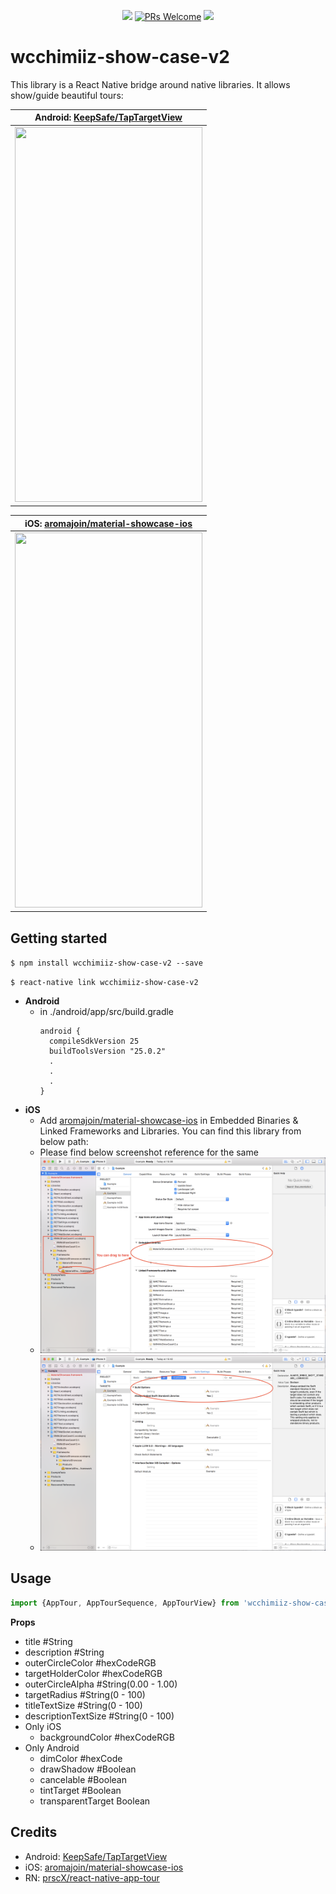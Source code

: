 <p align="center">
  <a href="https://www.npmjs.com/package/wcchimiiz-show-case-v2"><img src="http://img.shields.io/npm/v/react-native-taptargetview.svg?style=flat" /></a>
  <a href="https://github.com/WCChimiiz/react-native-WcShowCaseV2/pulls"><img alt="PRs Welcome" src="https://img.shields.io/badge/PRs-welcome-brightgreen.svg" /></a>
  <a href="https://github.com/WCChimiiz/react-native-WcShowCaseV2#License"><img src="https://img.shields.io/npm/l/react-native-taptargetview.svg?style=flat" /></a>
</p>

# wcchimiiz-show-case-v2

This library is a React Native bridge around native libraries. It allows show/guide beautiful tours:

| **Android: [KeepSafe/TapTargetView](https://github.com/KeepSafe/TapTargetView)**             |
| ----------------- |
| <img src="https://github.com/KeepSafe/TapTargetView/raw/master/.github/video.gif" width="300" height="600" />                  |


| **iOS: [aromajoin/material-showcase-ios](https://github.com/aromajoin/material-showcase-ios)**             |
| ----------------- |
| <img src="https://github.com/aromajoin/material-showcase-ios/raw/master/art/material-showcase.gif" width="300" height="600" />

## Getting started

`$ npm install wcchimiiz-show-case-v2 --save`

`$ react-native link wcchimiiz-show-case-v2`

- **Android**
  - in ./android/app/src/build.gradle
    ```
    android {
      compileSdkVersion 25
      buildToolsVersion "25.0.2"
      .
      .
      .
    }
    ```
- **iOS**
    - Add [aromajoin/material-showcase-ios](https://github.com/aromajoin/material-showcase-ios) in Embedded Binaries & Linked Frameworks and Libraries. You can find this library from below path:
    - Please find below screenshot reference for the same 
    - <img src="./Example/assets/linking1.png" />
    - <img src="./Example/assets/linking2.png" />


## Usage
```javascript
import {AppTour, AppTourSequence, AppTourView} from 'wcchimiiz-show-case-v2';
```

**Props**
  - title #String
  - description #String
  - outerCircleColor #hexCodeRGB
  - targetHolderColor #hexCodeRGB
  - outerCircleAlpha #String(0.00 - 1.00)
  - targetRadius #String(0 - 100)
  - titleTextSize #String(0 - 100)
  - descriptionTextSize #String(0 - 100)
- Only iOS
  - backgroundColor #hexCodeRGB
- Only Android
  - dimColor #hexCode
  - drawShadow #Boolean
  - cancelable #Boolean
  - tintTarget #Boolean
  - transparentTarget Boolean


## Credits
- Android: [KeepSafe/TapTargetView](https://github.com/KeepSafe/TapTargetView)
- iOS: [aromajoin/material-showcase-ios](https://github.com/aromajoin/material-showcase-ios)
- RN: [prscX/react-native-app-tour](https://github.com/prscX/react-native-app-tour)